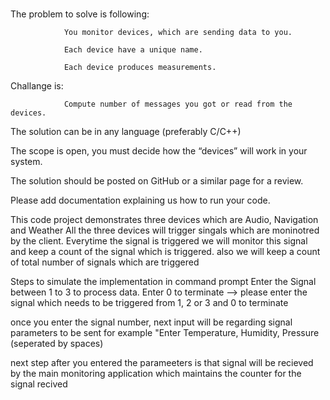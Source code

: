 # 


The problem to solve is following:

                You monitor devices, which are sending data to you.

                Each device have a unique name.

                Each device produces measurements.

 

Challange is:

                Compute number of messages you got or read from the devices.

 

The solution can be in any language (preferably C/C++)

The scope is open, you must decide how the “devices” will work in your system.

The solution should be posted on GitHub or a similar page for a review.

Please add documentation explaining us how to run your code.


This code project demonstrates three devices which are Audio, Navigation and Weather
All the three devices will trigger singals which are moninotred by the client.
Everytime the signal is triggered we will monitor this signal and keep a count of the signal which is triggered.
also we will keep a count of total number of signals which are triggered

Steps to simulate the implementation in command prompt
Enter the Signal between 1 to 3 to process data. Enter 0 to terminate
--> please enter the signal which needs to be triggered from 1, 2 or 3 and 0 to terminate

once you enter the signal number, next input will be regarding signal parameters to be sent
for example "Enter Temperature, Humidity, Pressure (seperated by spaces)

next step after you entered the parameeters is that signal will be recieved by the main monitoring application which maintains the counter for the signal recived 
